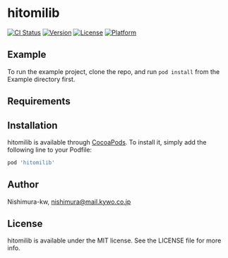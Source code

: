 # hitomilib

[![CI Status](https://img.shields.io/travis/Nishimura-kw/hitomilib.svg?style=flat)](https://travis-ci.org/Nishimura-kw/hitomilib)
[![Version](https://img.shields.io/cocoapods/v/hitomilib.svg?style=flat)](https://cocoapods.org/pods/hitomilib)
[![License](https://img.shields.io/cocoapods/l/hitomilib.svg?style=flat)](https://cocoapods.org/pods/hitomilib)
[![Platform](https://img.shields.io/cocoapods/p/hitomilib.svg?style=flat)](https://cocoapods.org/pods/hitomilib)

## Example

To run the example project, clone the repo, and run `pod install` from the Example directory first.

## Requirements

## Installation

hitomilib is available through [CocoaPods](https://cocoapods.org). To install
it, simply add the following line to your Podfile:

```ruby
pod 'hitomilib'
```

## Author

Nishimura-kw, nishimura@mail.kywo.co.jp

## License

hitomilib is available under the MIT license. See the LICENSE file for more info.
